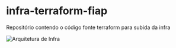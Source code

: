 # infra-terraform-fiap

Repositório contendo o código fonte terraform para subida da infra

![Arquitetura de Infra](https://github.com/FIAP-25/infra-terraform-fiap/assets/39955568/206e5ba8-fc6e-4f80-849b-7bfaa87d4136)
